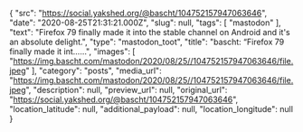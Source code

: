 {
  "src": "https://social.yakshed.org/@bascht/104752157947063646",
  "date": "2020-08-25T21:31:21.000Z",
  "slug": null,
  "tags": [
    "mastodon"
  ],
  "text": "Firefox 79 finally made it into the stable channel on Android and it's an absolute delight.",
  "type": "mastodon_toot",
  "title": "bascht: “Firefox 79 finally made it int……",
  "images": [
    "https://img.bascht.com/mastodon/2020/08/25//104752157947063646/file.jpeg"
  ],
  "category": "posts",
  "media_url": "https://img.bascht.com/mastodon/2020/08/25//104752157947063646/file.jpeg",
  "description": null,
  "preview_url": null,
  "original_url": "https://social.yakshed.org/@bascht/104752157947063646",
  "location_latitude": null,
  "additional_payload": null,
  "location_longitude": null
}